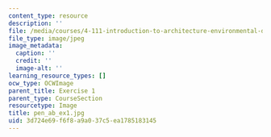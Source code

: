 ```yaml
---
content_type: resource
description: ''
file: /media/courses/4-111-introduction-to-architecture-environmental-design-spring-2014/3d724e69f6f8a9a037c5ea1785183145_pen_ab_ex1.jpg
file_type: image/jpeg
image_metadata:
  caption: ''
  credit: ''
  image-alt: ''
learning_resource_types: []
ocw_type: OCWImage
parent_title: Exercise 1
parent_type: CourseSection
resourcetype: Image
title: pen_ab_ex1.jpg
uid: 3d724e69-f6f8-a9a0-37c5-ea1785183145
---
```

